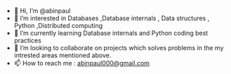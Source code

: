 - 👋 Hi, I’m @abinpaul
- 👀 I’m interested in Databases ,Database internals , Data structures , Python ,Distributed computing
- 🌱 I’m currently learning Database internals and Python coding best practices
- 💞️ I’m looking to collaborate on projects which solves problems in the my intrested areas mentioned above.
- 📫 How to reach me : abinpaul000@gmail.com

<!---
abinpaul/abinpaul is a ✨ special ✨ repository because its `README.md` (this file) appears on your GitHub profile.
You can click the Preview link to take a look at your changes.
--->
